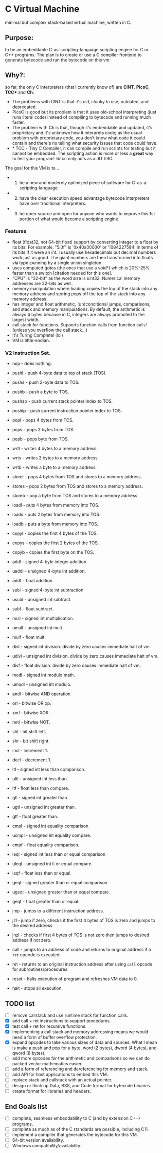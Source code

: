 # C Virtual Machine
minimal but complex stack-based virtual machine, written in C.
## Purpose:
to be an embeddable C-as-scripting-language scripting engine for C or C++ programs. The plan is to create or use a C compiler frontend to generate bytecode and run the bytecode on this vm.
## Why?:
so far, the only C interpreters (that I currently know of) are **CINT**, **PicoC**, **TCC\*** and **Ch**:
- The problems with CINT is that it's old, clunky to use, outdated, and deprecated.
- PicoC is good but its problem is that it uses old-school interpreting (just runs literal code) instead of compiling to bytecode and running much faster.
- The problem with Ch is that, though it's embeddable and updated, it's proprietary and it's unknown how it interprets code; as the usual problem with proprietary code, you don't know what code it could contain and there's no telling what security issues that code could have.
- \* TCC - Tiny C Compiler, it can compile and run scripts for testing but it cannot be embedded. The scripting action is more or less a **great** way to test your program! libtcc only acts as a JIT IIRC.

The goal for this VM is to...
+ 1. be a new and modernly optimized piece of software for C-as-a-scripting-language.
+ 2. have the clear execution speed advantage bytecode interpreters have over traditional interpreters.
+ 3. be open-source and open for anyone who wants to improve this 1st portion of what would become a scripting engine.

### Features
* float (float32, not 64-bit float) support by converting integer to a float by its bits. For example, "5.0f" is '0x40a00000' or '1084227584' in terms of its bits if it were an int.
I usually use hexadecimals but decimal numbers work just as good. The giant numbers are then transformed into floats via type-punning by a single union singleton.
* uses computed gotos (the ones that use a void\*) which is 20%-25% faster than a switch [citation needed for this one].
* "CPU" is "32-bit" as the word size is uint32. Numerical memory addresses are 32-bits as well.
* memory manipulation where loading copies the top of the stack into any memory address and storing pops off the top of the stack into any memory address.
* has integer and float arithmetic, (un)conditional jumps, comparisons, and stack and memory manipulations. By default, the arithmetic is always 4 bytes because in C, integers are always promoted to the largest width.
* call stack for functions. Supports function calls from function calls! (unless you overflow the call stack...)
* It's Turing Complete! (lol)
* VM is little-endian.

### V2 Instruction Set.
 - nop - does nothing.
 
 - pushl - push 4-byte data to top of stack (TOS).
 - pushs - push 2-byte data to TOS.
 - pushb - push a byte to TOS.
 - pushsp - push current stack pointer index to TOS.
 - puship - push current instruction pointer index to TOS.
 
 - popl - pops 4 bytes from TOS.
 - pops - pops 2 bytes from TOS.
 - popb - pops byte from TOS.
 
 - wrtl - writes 4 bytes to a memory address.
 - wrts - writes 2 bytes to a memory address.
 - wrtb - writes a byte to a memory address.
 
 - storel - pops 4 bytes from TOS and stores to a memory address.
 - stores - pops 2 bytes from TOS and stores to a memory address.
 - storeb - pop a byte from TOS and stores to a memory address.
 
 - loadl - puts 4 bytes from memory into TOS.
 - loads - puts 2 bytes from memory into TOS.
 - loadb - puts a byte from memory into TOS.
 
 - copyl - copies the first 4 bytes of the TOS.
 - copys - copies the first 2 bytes of the TOS.
 - copyb - copies the first byte on the TOS.
 
 - addl - signed 4-byte integer addition.
 - uaddl - unsigned 4-byte int addition.
 - addf - float addition.
 
 - subl - signed 4-byte int subtraction
 - usubl - unsigned int subtract.
 - subf - float subtract.
 
 - mull - signed int multiplication.
 - umull - unsigned int mult.
 - mulf - float mult.
 
 - divl - signed int division. divide by zero causes immediate halt of vm.
 - udivl - unsigned int division. divide by zero causes immediate halt of vm.
 - divf - float division. divide by zero causes immediate halt of vm.
 
 - modl - signed int modulo math.
 - umodl - unsigned int modulo.
 
 - andl - bitwise AND operation.
 - orl - bitwise OR op.
 - xorl - bitwise XOR.
 - notl - bitwise NOT.
 - shl - bit shift left.
 - shr - bit shift right.
 - incl - increment 1.
 - decl - decrement 1.
 
 - ltl - signed int less than comparison.
 - ultl - unsigned int less than.
 - ltf - float less than compare.
 
 - gtl - signed int greater than.
 - ugtl - unsigned int greater than.
 - gtf - float greater than.
 
 - cmpl - signed int equality comparison.
 - ucmpl - unsigned int equality compare.
 - cmpf - float equality comparison.
 
 - leql - signed int less than or equal comparison.
 - uleql - unsigned int lt or equal compare.
 - leqf - float less than or equal.
 
 - geql - signed greater than or equal comparison.
 - ugeql - unsigned greater than or equal compare.
 - geqf - float greater than or equal.
 
 - jmp - jumps to a different instruction address.
 - jzl - jump if zero, checks if the first 4 bytes of TOS is zero and jumps to the desired address.
 - jnzl - checks if first 4 bytes of TOS is not zero then jumps to desired address if not zero.
 
 - call - jumps to an address of code and returns to original address if a `ret` opcode is executed.
 - ret - returns to an original instruction address after using `call` opcode for subroutines/procedures.
 - reset - halts execution of program and refreshes VM data to 0.
 - halt - stops all execution.

## TODO list
- [ ] remove callstack and use runtime stack for function calls.
- [x] add call + ret instructions to support procedures.
- [x] test call + ret for recursive functions.
- [x] implementing a call stack and memory addressing means we would need a form of buffer overflow protection.
- [x] expand opcodes to take various sizes of data and sources. What I mean is make a push and pop for a byte, word (2 bytes), dword (4 bytes), and qword (8 bytes).
- [ ] add more opcodes for the arithmetic and comparisons so we can do packed vector mathematics easier.
- [ ] add a form of referencing and dereferencing for memory and stack.
- [ ] add API for host applications to embed this VM.
- [ ] replace stack and callstack with an actual pointer.
- [ ] design or think up Data, BSS, and Code format for bytecode binaries.
- [ ] create format for libraries and headers.

## End Goals list
- [ ] complete, seamless embeddability to C (and by extension C++) programs.
- [ ] complete as much as of the C standards are possible, including C11.
- [ ] implement a compiler that generates the bytecode for this VM.
- [ ] 64-bit version availability.
- [ ] Windows compatibility/availability.
